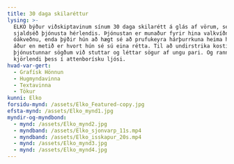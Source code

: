 ```yaml
---
title: 30 daga skilaréttur
lysing: >-
  ELKO býður viðskiptavinum sínum 30 daga skilarétt á glás af vörum, sem er
  sjaldséð þjónusta hérlendis. Þjónustan er munaður fyrir hina valkvíðnu og
  óákveðnu, enda þýðir hún að hægt sé að prufukeyra hárþurrkuna heima hjá sér
  áður en metið er hvort hún sé sú eina rétta. Til að undirstrika kosti
  þjónustunnar sögðum við stuttar og léttar sögur af ungu pari. Og rannsökuðum
  kjörlendi þess í attenborísku ljósi.
hvad-var-gert:
  - Grafísk Hönnun
  - Hugmyndavinna
  - Textavinna
  - Tökur
kunni: Elko
forsidu-mynd: /assets/Elko_Featured-copy.jpg
efsta-mynd: /assets/Elko_mynd1.jpg
myndir-og-myndbond:
  - mynd: /assets/Elko_mynd2.jpg
  - myndband: /assets/Elko_sjonvarp_11s.mp4
  - myndband: /assets/Elko_isskapur_20s.mp4
  - mynd: /assets/Elko_mynd3.jpg
  - mynd: /assets/Elko_mynd4.jpg
---
```

